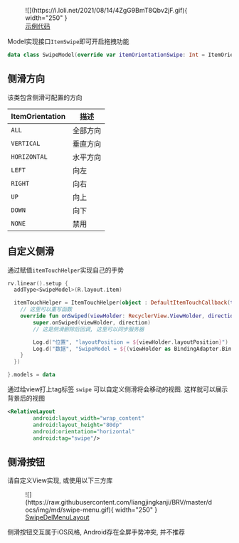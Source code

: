 <figure markdown>
  ![](https://i.loli.net/2021/08/14/4ZgG9BmT8Qbv2jF.gif){ width="250" }
  <a href="https://github.com/liangjingkanji/BRV/blob/5269ef245e7f312a0077194611f1c2aded647a3c/sample/src/main/java/com/drake/brv/sample/ui/fragment/SwipeFragment.kt" target="_blank"><figcaption>示例代码</figcaption></a>
</figure>


Model实现接口`ItemSwipe`即可开启拖拽功能

```kotlin
data class SwipeModel(override var itemOrientationSwipe: Int = ItemOrientation.ALL) : ItemSwipe
```

## 侧滑方向

该类包含侧滑可配置的方向

|  ItemOrientation  |    描述  |
| ---- | ---- |
|   `ALL`   |   全部方向   |
|   `VERTICAL`   |   垂直方向   |
|   `HORIZONTAL`   |   水平方向   |
|   `LEFT`   |   向左   |
|   `RIGHT`   |   向右   |
|   `UP`   |   向上   |
|   `DOWN`   |   向下   |
|   `NONE`   |   禁用   |




## 自定义侧滑

通过赋值`itemTouchHelper`实现自己的手势

```kotlin
rv.linear().setup {
  addType<SwipeModel>(R.layout.item)

  itemTouchHelper = ItemTouchHelper(object : DefaultItemTouchCallback(this) {
	// 这里可以重写函数
    override fun onSwiped(viewHolder: RecyclerView.ViewHolder, direction: Int) {
        super.onSwiped(viewHolder, direction)
        // 这是侧滑删除后回调, 这里可以同步服务器

        Log.d("位置", "layoutPosition = ${viewHolder.layoutPosition}")
        Log.d("数据", "SwipeModel = ${(viewHolder as BindingAdapter.BindingViewHolder).getModel<SwipeModel>()}")
    }
  })

}.models = data
```


通过给view打上tag标签 `swipe` 可以自定义侧滑将会移动的视图. 这样就可以展示背景后的视图
```xml
<RelativeLayout
        android:layout_width="wrap_content"
        android:layout_height="80dp"
        android:orientation="horizontal"
        android:tag="swipe"/>
```

## 侧滑按钮

请自定义View实现, 或使用以下三方库

<figure markdown>
  ![](https://raw.githubusercontent.com/liangjingkanji/BRV/master/docs/img/md/swipe-menu.gif){ width="250" }
  <a href="https://github.com/mcxtzhang/SwipeDelMenuLayout/blob/master/README-cn.md" target="_blank"><figcaption>SwipeDelMenuLayout</figcaption></a>
</figure>

侧滑按钮交互属于iOS风格, Android存在全屏手势冲突, 并不推荐



